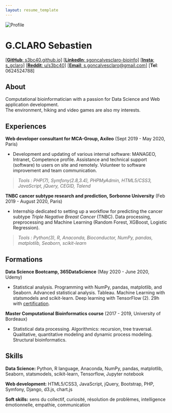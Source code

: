 ```yaml
---
layout: resume_template
---
```


![Profile](../assets/images/img_avatar3.png)

G.CLARO Sebastien
=================

[[**GitHub**: s3bc40.github.io]](https://s3bc40.github.io/)
[[**LinkedIn**: sgoncalvesclaro-bioinfo]](https://www.linkedin.com/in/sgoncalvesclaro-bioinfo/)
[[**Insta**: s_gclaro]](https://www.instagram.com/s_gclaro/)
[[**Reddit**: u/s3bc40]](https://www.reddit.com/user/s3bc40)
[[**Email**: s.goncalvesclaro@gmail.com]](s.goncalvesclaro@gmail.com)
[**Tel**: 0624524788]

About
--------

Computational bioinformatician with a passion for Data Science and Web application development.  
The environment, hiking and video games are also my interests.

Experiences
----------

**Web developer consultant for MCA-Group, Axileo** (Sept 2019 - May 2020, Paris)

+ Development and updating of various internal software: MANAGEO, Intranet, Competence profile. Assistance and technical support (software) to users on site and remotely. Volunteer to software improvement and team communication.

>*Tools : PHP(7), Symfony(2.8,3.4), PHPMyAdmin, HTML5/CSS3, JavaScript, jQuery, CEGID, Talend*

**TNBC cancer subtype research and prediction, Sorbonne University** (Feb 2019 - August 2020, Paris)

+ Internship dedicated to setting up a workflow for predicting the cancer subtype *Triple Negative Breast Cancer* (TNBC). Data processing, preprocessing and Machine Learning (Random Forest, XGBoost, Logistic Regression).

>*Tools : Python(3), R, Anaconda, Bioconductor, NumPy, pandas, matplotlib, Seaborn, scikit-learn*

Formations
---------

**Data Science Bootcamp, 365DataScience** (May 2020 - June 2020, Udemy)

+ Statistical analysis. Programming with NumPy, pandas, matplotlib, and Seaborn. Advanced statistical analysis. Tableau. Machine Learning with statsmodels and scikit-learn. Deep learning with TensorFlow (2). 29h with [certification](../assets/pdf/certif_DS.pdf).

**Master Computational Bioinformatics course** (2017 - 2019, University of Bordeaux)

+ Statistical data processing. Algorithmics: recursion, tree traversal. Qualitative, quantitative modeling and dynamic process modeling. Structural bioinformatics.

Skills
---------

**Data Science:** Python, R language, Anaconda, NumPy, pandas, matplotlib, Seaborn, statsmodels, scikit-learn, Tensorflow, Jupyter notebook

**Web development:** HTML5/CSS3, JavaScript, jQuery, Bootstrap, PHP, Symfony, Django, d3.js, chart.js

**Soft skills:** sens du collectif, curiosité, résolution de problèmes, intelligence émotionnelle, empathie, communication
